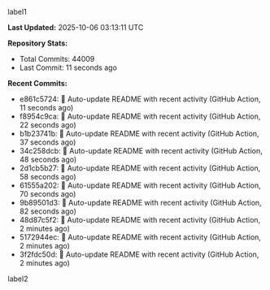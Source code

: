 
label1 
<!-- ACTIVITY_START -->
**Last Updated:** 2025-10-06 03:13:11 UTC

**Repository Stats:**
- Total Commits: 44009
- Last Commit: 11 seconds ago

**Recent Commits:**
- e861c5724: 🤖 Auto-update README with recent activity (GitHub Action, 11 seconds ago)
- f8954c9ca: 🤖 Auto-update README with recent activity (GitHub Action, 22 seconds ago)
- b1b23741b: 🤖 Auto-update README with recent activity (GitHub Action, 37 seconds ago)
- 34c258dcb: 🤖 Auto-update README with recent activity (GitHub Action, 48 seconds ago)
- 2d1cb5b27: 🤖 Auto-update README with recent activity (GitHub Action, 58 seconds ago)
- 61555a202: 🤖 Auto-update README with recent activity (GitHub Action, 70 seconds ago)
- 9b89501d3: 🤖 Auto-update README with recent activity (GitHub Action, 82 seconds ago)
- 48d87c5f2: 🤖 Auto-update README with recent activity (GitHub Action, 2 minutes ago)
- 5172944ec: 🤖 Auto-update README with recent activity (GitHub Action, 2 minutes ago)
- 3f2fdc50d: 🤖 Auto-update README with recent activity (GitHub Action, 2 minutes ago)
<!-- ACTIVITY_END -->

label2
